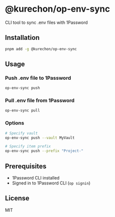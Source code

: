 # @kurechon/op-env-sync

CLI tool to sync .env files with 1Password

## Installation

```bash
pnpm add -g @kurechon/op-env-sync
```

## Usage

### Push .env file to 1Password

```bash
op-env-sync push
```

### Pull .env file from 1Password

```bash
op-env-sync pull
```

### Options

```bash
# Specify vault
op-env-sync push --vault MyVault

# Specify item prefix
op-env-sync push --prefix "Project-"
```

## Prerequisites

- 1Password CLI installed
- Signed in to 1Password CLI (`op signin`)

## License

MIT

